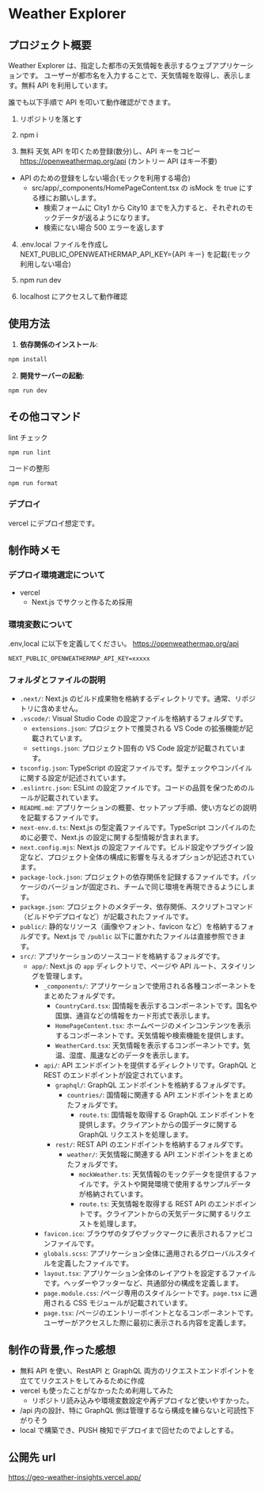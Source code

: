 # Weather Explorer

## プロジェクト概要

Weather Explorer は、指定した都市の天気情報を表示するウェブアプリケーションです。
ユーザーが都市名を入力することで、天気情報を取得し、表示します。無料 API を利用しています。

誰でも以下手順で API を叩いて動作確認ができます。

1.  リポジトリを落とす

2.  npm i

3.  無料 天気 API を叩くため登録(数分)し、API キーをコピー
    https://openweathermap.org/api
    (カントリー API はキー不要)

- API のための登録をしない場合(モックを利用する場合)
  - src/app/\_components/HomePageContent.tsx の isMock を true にする様にお願いします。
    - 検索フォームに City1 から City10 までを入力すると、それぞれのモックデータが返るようになります。
    - 検索にない場合 500 エラーを返します

4. .env.local ファイルを作成し
   NEXT_PUBLIC_OPENWEATHERMAP_API_KEY={API キー}
   を記載(モック利用しない場合)

5. npm run dev

6. localhost にアクセスして動作確認

## 使用方法

1. **依存関係のインストール**:

```sh
npm install
```

2. **開発サーバーの起動**:

```
npm run dev
```

## その他コマンド

lint チェック

```
npm run lint
```

コードの整形

```
npm run format
```

### デプロイ

vercel にデプロイ想定です。

## 制作時メモ

### デプロイ環境選定について

- vercel
  - Next.js でサクッと作るため採用

### 環境変数について

.env,local に以下を定義してください。
https://openweathermap.org/api

```
NEXT_PUBLIC_OPENWEATHERMAP_API_KEY=xxxxx
```

### フォルダとファイルの説明

- `.next/`: Next.js のビルド成果物を格納するディレクトリです。通常、リポジトリに含めません。
- `.vscode/`: Visual Studio Code の設定ファイルを格納するフォルダです。
  - `extensions.json`: プロジェクトで推奨される VS Code の拡張機能が記載されています。
  - `settings.json`: プロジェクト固有の VS Code 設定が記載されています。
- `tsconfig.json`: TypeScript の設定ファイルです。型チェックやコンパイルに関する設定が記述されています。
- `.eslintrc.json`: ESLint の設定ファイルです。コードの品質を保つためのルールが記載されています。
- `README.md`: アプリケーションの概要、セットアップ手順、使い方などの説明を記載するファイルです。
- `next-env.d.ts`: Next.js の型定義ファイルです。TypeScript コンパイルのために必要で、Next.js の設定に関する型情報が含まれます。
- `next.config.mjs`: Next.js の設定ファイルです。ビルド設定やプラグイン設定など、プロジェクト全体の構成に影響を与えるオプションが記述されています。
- `package-lock.json`: プロジェクトの依存関係を記録するファイルです。パッケージのバージョンが固定され、チームで同じ環境を再現できるようにします。
- `package.json`: プロジェクトのメタデータ、依存関係、スクリプトコマンド（ビルドやデプロイなど）が記載されたファイルです。
- `public/`: 静的なリソース（画像やフォント、favicon など）を格納するフォルダです。Next.js で `/public` 以下に置かれたファイルは直接参照できます。
- `src/`: アプリケーションのソースコードを格納するフォルダです。
  - `app/`: Next.js の `app` ディレクトリで、ページや API ルート、スタイリングを管理します。
    - `_components/`: アプリケーションで使用される各種コンポーネントをまとめたフォルダです。
      - `CountryCard.tsx`: 国情報を表示するコンポーネントです。国名や国旗、通貨などの情報をカード形式で表示します。
      - `HomePageContent.tsx`: ホームページのメインコンテンツを表示するコンポーネントです。天気情報や検索機能を提供します。
      - `WeatherCard.tsx`: 天気情報を表示するコンポーネントです。気温、湿度、風速などのデータを表示します。
    - `api/`: API エンドポイントを提供するディレクトリです。GraphQL と REST のエンドポイントが設定されています。
      - `graphql/`: GraphQL エンドポイントを格納するフォルダです。
        - `countries/`: 国情報に関連する API エンドポイントをまとめたフォルダです。
          - `route.ts`: 国情報を取得する GraphQL エンドポイントを提供します。クライアントからの国データに関する GraphQL リクエストを処理します。
      - `rest/`: REST API のエンドポイントを格納するフォルダです。
        - `weather/`: 天気情報に関連する API エンドポイントをまとめたフォルダです。
          - `mockWeather.ts`: 天気情報のモックデータを提供するファイルです。テストや開発環境で使用するサンプルデータが格納されています。
          - `route.ts`: 天気情報を取得する REST API のエンドポイントです。クライアントからの天気データに関するリクエストを処理します。
    - `favicon.ico`: ブラウザのタブやブックマークに表示されるファビコンファイルです。
    - `globals.scss`: アプリケーション全体に適用されるグローバルスタイルを定義したファイルです。
    - `layout.tsx`: アプリケーション全体のレイアウトを設定するファイルです。ヘッダーやフッターなど、共通部分の構成を定義します。
    - `page.module.css`: /ページ専用のスタイルシートです。`page.tsx` に適用される CSS モジュールが記載されています。
    - `page.tsx`: /ページのエントリーポイントとなるコンポーネントです。ユーザーがアクセスした際に最初に表示される内容を定義します。

## 制作の背景,作った感想

- 無料 API を使い、RestAPI と GraphQL 両方のリクエストエンドポイントを立ててリクエストをしてみるために作成
- vercel も使ったことがなかったため利用してみた
  - リポジトリ読み込みや環境変数設定や再デプロイなど使いやすかった。
- /api 内の設計、特に GraphQL 側は管理するなら構成を練らないと可読性下がりそう
- local で構築でき、PUSH 検知でデプロイまで回せたのでよしとする。

## 公開先 url

https://geo-weather-insights.vercel.app/
